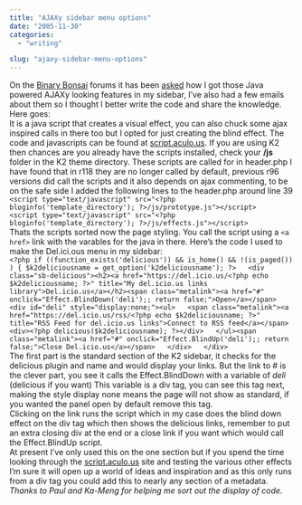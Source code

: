 ```yaml
---
title: "AJAXy sidebar menu options"
date: "2005-11-30"
categories: 
  - "writing"

slug: "ajaxy-sidebar-menu-options"
---
```


On the [Binary Bonsai](https://flickr.com/groups/binarybonsai/discuss/) forums it has been [asked](https://flickr.com/groups/binarybonsai/discuss/129663/) how I got those Java powered AJAXy looking features in my sidebar, I’ve also had a few emails about them so I thought I better write the code and share the knowledge. Here goes:  
It is a java script that creates a visual effect, you can also chuck some ajax inspired calls in there too but I opted for just creating the blind effect. The code and javascripts can be found at [script.aculo.us](https://script.aculo.us/). If you are using K2 then chances are you already have the scripts installed, check your **/js** folder in the K2 theme directory. These scripts are called for in header.php I have found that in r118 they are no longer called by default, previous r96 versions did call the scripts and it also depends on ajax commenting, to be on the safe side I added the following lines to the header.php around line 39  
`<script type="text/javascript" src="<?php bloginfo('template_directory'); ?>/js/prototype.js"></script>   <script type="text/javascript" src="<?php bloginfo('template_directory'); ?>/js/effects.js"></script>`  
Thats the scripts sorted now the page styling. You call the script using a `<a href>` link with the varables for the java in there. Here’s the code I used to make the Del.ici.ous menu in my sidebar:  
`<?php if ((function_exists('delicious')) && is_home() && !(is_paged()) ) { $k2deliciousname = get_option('k2deliciousname'); ?>   <div class="sb-delicious"><h2><a href="https://del.icio.us/<?php echo $k2deliciousname; ?>" title="My del.icio.us links library">Del.icio.us</a></h2><span class="metalink"><a href="#" onclick="Effect.BlindDown('deli');; return false;">Open</a></span>   <div id="deli" style="display:none;"><ul>   <span class="metalink"><a href="https://del.icio.us/rss/<?php echo $k2deliciousname; ?>" title="RSS Feed for del.icio.us links">Connect to RSS feed</a></span>   <div><?php delicious($k2deliciousname); ?></div>   </ul><span class="metalink"><a href="#" onclick="Effect.BlindUp('deli');; return false;">Close Del.icio.us</a></span>   </div>   </div>   `  
The first part is the standard section of the K2 sidebar, it checks for the delicious plugin and name and would display your links. But the link to # is the clever part, you see it calls the Effect.BlindDown with a variable of _deli_ (delicious if you want) This variable is a div tag, you can see this tag next, making the style display none means the page will not show as standard, if you wanted the panel open by default remove this tag.  
Clicking on the link runs the script which in my case does the blind down effect on the div tag which then shows the delicious links, remember to put an extra closing div at the end or a close link if you want which would call the Effect.BlindUp script.  
At present I’ve only used this on the one section but if you spend the time looking through the [script.aculo.us](https://script.aculo.us/) site and testing the various other effects I’m sure it will open up a world of ideas and inspiration and as this only runs from a div tag you could add this to nearly any section of a metadata.  
_Thanks to Paul and Ka-Meng for helping me sort out the display of code._
